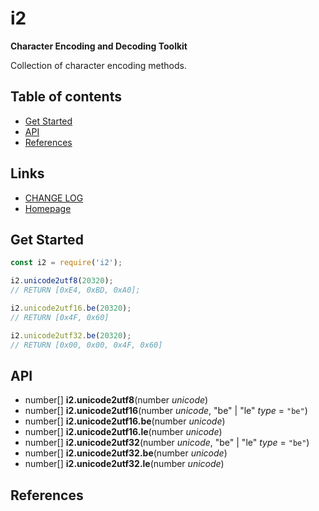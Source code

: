 #	i2
__Character Encoding and Decoding Toolkit__

Collection of character encoding methods.

##	Table of contents

*	[Get Started](#get-started)
*	[API](#api)
*	[References](#references)

##	Links

*	[CHANGE LOG](./CHANGELOG.md)
*	[Homepage](https://github.com/YounGoat/ecmascript.unicoding)

##	Get Started

```javascript
const i2 = require('i2');

i2.unicode2utf8(20320);
// RETURN [0xE4, 0xBD, 0xA0];

i2.unicode2utf16.be(20320);
// RETURN [0x4F, 0x60]

i2.unicode2utf32.be(20320);
// RETURN [0x00, 0x00, 0x4F, 0x60]
```

##	API

*	number[] __i2.unicode2utf8__(number *unicode*)
*	number[] __i2.unicode2utf16__(number *unicode*, "be" | "le" *type* = `"be"`)
*	number[] __i2.unicode2utf16.be__(number *unicode*)
*	number[] __i2.unicode2utf16.le__(number *unicode*)
*	number[] __i2.unicode2utf32__(number *unicode*, "be" | "le" *type* = `"be"`)
*	number[] __i2.unicode2utf32.be__(number *unicode*)
*	number[] __i2.unicode2utf32.le__(number *unicode*)

##  References